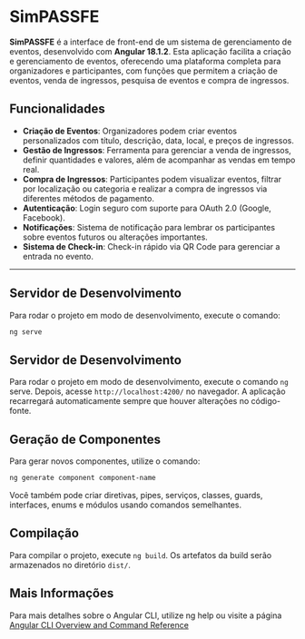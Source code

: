 # SimPASSFE

**SimPASSFE** é a interface de front-end de um sistema de gerenciamento de eventos, desenvolvido com **Angular 18.1.2**. Esta aplicação facilita a criação e gerenciamento de eventos, oferecendo uma plataforma completa para organizadores e participantes, com funções que permitem a criação de eventos, venda de ingressos, pesquisa de eventos e compra de ingressos.

## Funcionalidades

- **Criação de Eventos**: Organizadores podem criar eventos personalizados com título, descrição, data, local, e preços de ingressos.
- **Gestão de Ingressos**: Ferramenta para gerenciar a venda de ingressos, definir quantidades e valores, além de acompanhar as vendas em tempo real.
- **Compra de Ingressos**: Participantes podem visualizar eventos, filtrar por localização ou categoria e realizar a compra de ingressos via diferentes métodos de pagamento.
- **Autenticação**: Login seguro com suporte para OAuth 2.0 (Google, Facebook).
- **Notificações**: Sistema de notificação para lembrar os participantes sobre eventos futuros ou alterações importantes.
- **Sistema de Check-in**: Check-in rápido via QR Code para gerenciar a entrada no evento.

---

## Servidor de Desenvolvimento

Para rodar o projeto em modo de desenvolvimento, execute o comando:
```bash
ng serve
```

## Servidor de Desenvolvimento

Para rodar o projeto em modo de desenvolvimento, execute o comando `ng` serve. Depois, acesse `http://localhost:4200/` no navegador. A aplicação recarregará automaticamente sempre que houver alterações no código-fonte.

## Geração de Componentes

Para gerar novos componentes, utilize o comando:
```bash
ng generate component component-name
```
Você também pode criar diretivas, pipes, serviços, classes, guards, interfaces, enums e módulos usando comandos semelhantes.

## Compilação

Para compilar o projeto, execute `ng build`. Os artefatos da build serão armazenados no diretório `dist/`.

## Mais Informações

Para mais detalhes sobre o Angular CLI, utilize ng help ou visite a página [Angular CLI Overview and Command Reference](https://angular.dev/tools/cli)
